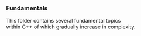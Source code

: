 ### Fundamentals

This folder contains several fundamental topics  
within C++ of which gradually increase in complexity.